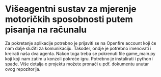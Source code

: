 # Višeagentni sustav za mjerenje motoričkih sposobnosti putem pisanja na računalu
Za pokretanje aplikacije potrebno je prijaviti se na Openfire account koji će nam dalje služiti za komunikaciju. 
Također, ondje je potrebno imenovati i kreirati naša dva agenta. 
Nakon toga treba se pokrenuti file game_main.py koji koji nam zatim u konzoli pokreće igru. 
Potrebno je instalirati i python i spade.
Više detalja o projektu možete pronaći u pdf. dokumentu unutar ovog repozitorija.
